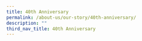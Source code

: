 ```yaml
---
title: 40th Anniversary
permalink: /about-us/our-story/40th-anniversary/
description: ""
third_nav_title: 40th Anniversary
---
```

